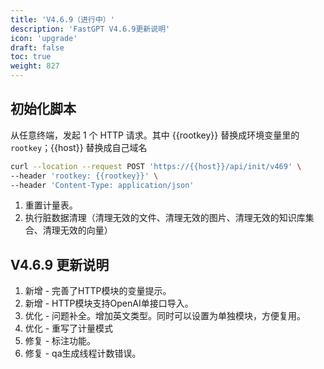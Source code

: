 ```yaml
---
title: 'V4.6.9（进行中）'
description: 'FastGPT V4.6.9更新说明'
icon: 'upgrade'
draft: false
toc: true
weight: 827
---
```


## 初始化脚本

从任意终端，发起 1 个 HTTP 请求。其中 {{rootkey}} 替换成环境变量里的 `rootkey`；{{host}} 替换成自己域名

```bash
curl --location --request POST 'https://{{host}}/api/init/v469' \
--header 'rootkey: {{rootkey}}' \
--header 'Content-Type: application/json'
```

1. 重置计量表。
2. 执行脏数据清理（清理无效的文件、清理无效的图片、清理无效的知识库集合、清理无效的向量）


## V4.6.9 更新说明

1. 新增 - 完善了HTTP模块的变量提示。
2. 新增 - HTTP模块支持OpenAI单接口导入。
3. 优化 - 问题补全。增加英文类型。同时可以设置为单独模块，方便复用。
4. 优化 - 重写了计量模式
5. 修复 - 标注功能。
6. 修复 - qa生成线程计数错误。
